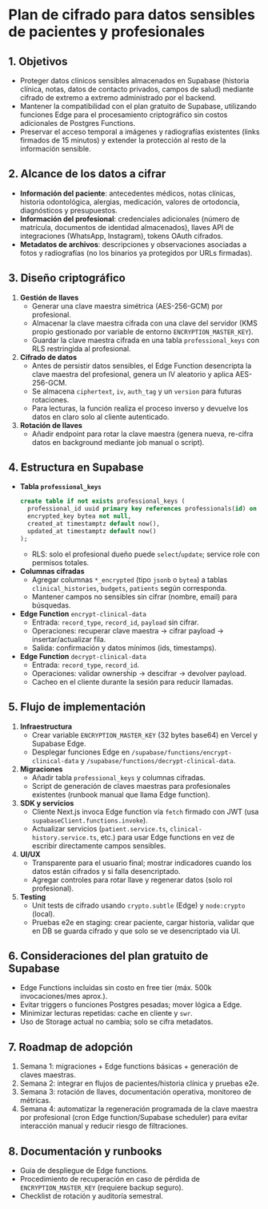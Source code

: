 # Plan de cifrado para datos sensibles de pacientes y profesionales

## 1. Objetivos
- Proteger datos clínicos sensibles almacenados en Supabase (historia clínica, notas, datos de contacto privados, campos de salud) mediante cifrado de extremo a extremo administrado por el backend.
- Mantener la compatibilidad con el plan gratuito de Supabase, utilizando funciones Edge para el procesamiento criptográfico sin costos adicionales de Postgres Functions.
- Preservar el acceso temporal a imágenes y radiografías existentes (links firmados de 15 minutos) y extender la protección al resto de la información sensible.

## 2. Alcance de los datos a cifrar
- **Información del paciente**: antecedentes médicos, notas clínicas, historia odontológica, alergias, medicación, valores de ortodoncia, diagnósticos y presupuestos.
- **Información del profesional**: credenciales adicionales (número de matrícula, documentos de identidad almacenados), llaves API de integraciones (WhatsApp, Instagram), tokens OAuth cifrados.
- **Metadatos de archivos**: descripciones y observaciones asociadas a fotos y radiografías (no los binarios ya protegidos por URLs firmadas).

## 3. Diseño criptográfico
1. **Gestión de llaves**
   - Generar una clave maestra simétrica (AES-256-GCM) por profesional.
   - Almacenar la clave maestra cifrada con una clave del servidor (KMS propio gestionado por variable de entorno `ENCRYPTION_MASTER_KEY`).
   - Guardar la clave maestra cifrada en una tabla `professional_keys` con RLS restringida al profesional.
2. **Cifrado de datos**
   - Antes de persistir datos sensibles, el Edge Function desencripta la clave maestra del profesional, genera un IV aleatorio y aplica AES-256-GCM.
   - Se almacena `ciphertext`, `iv`, `auth_tag` y un `version` para futuras rotaciones.
   - Para lecturas, la función realiza el proceso inverso y devuelve los datos en claro solo al cliente autenticado.
3. **Rotación de llaves**
   - Añadir endpoint para rotar la clave maestra (genera nueva, re-cifra datos en background mediante job manual o script).

## 4. Estructura en Supabase
- **Tabla `professional_keys`**
  ```sql
  create table if not exists professional_keys (
    professional_id uuid primary key references professionals(id) on delete cascade,
    encrypted_key bytea not null,
    created_at timestamptz default now(),
    updated_at timestamptz default now()
  );
  ```
  - RLS: solo el profesional dueño puede `select`/`update`; service role con permisos totales.
- **Columnas cifradas**
  - Agregar columnas `*_encrypted` (tipo `jsonb` o `bytea`) a tablas `clinical_histories`, `budgets`, `patients` según corresponda.
  - Mantener campos no sensibles sin cifrar (nombre, email) para búsquedas.
- **Edge Function** `encrypt-clinical-data`
  - Entrada: `record_type`, `record_id`, `payload` sin cifrar.
  - Operaciones: recuperar clave maestra → cifrar payload → insertar/actualizar fila.
  - Salida: confirmación y datos mínimos (ids, timestamps).
- **Edge Function** `decrypt-clinical-data`
  - Entrada: `record_type`, `record_id`.
  - Operaciones: validar ownership → descifrar → devolver payload.
  - Cacheo en el cliente durante la sesión para reducir llamadas.

## 5. Flujo de implementación
1. **Infraestructura**
   - Crear variable `ENCRYPTION_MASTER_KEY` (32 bytes base64) en Vercel y Supabase Edge.
   - Desplegar funciones Edge en `/supabase/functions/encrypt-clinical-data` y `/supabase/functions/decrypt-clinical-data`.
2. **Migraciones**
   - Añadir tabla `professional_keys` y columnas cifradas.
   - Script de generación de claves maestras para profesionales existentes (runbook manual que llama Edge function).
3. **SDK y servicios**
   - Cliente Next.js invoca Edge function vía `fetch` firmado con JWT (usa `supabaseClient.functions.invoke`).
   - Actualizar servicios (`patient.service.ts`, `clinical-history.service.ts`, etc.) para usar Edge functions en vez de escribir directamente campos sensibles.
4. **UI/UX**
   - Transparente para el usuario final; mostrar indicadores cuando los datos están cifrados y si falla desencriptado.
   - Agregar controles para rotar llave y regenerar datos (solo rol profesional).
5. **Testing**
   - Unit tests de cifrado usando `crypto.subtle` (Edge) y `node:crypto` (local).
   - Pruebas e2e en staging: crear paciente, cargar historia, validar que en DB se guarda cifrado y que solo se ve desencriptado via UI.

## 6. Consideraciones del plan gratuito de Supabase
- Edge Functions incluidas sin costo en free tier (máx. 500k invocaciones/mes aprox.).
- Evitar triggers o funciones Postgres pesadas; mover lógica a Edge.
- Minimizar lecturas repetidas: cache en cliente y `swr`.
- Uso de Storage actual no cambia; solo se cifra metadatos.

## 7. Roadmap de adopción
1. Semana 1: migraciones + Edge functions básicas + generación de claves maestras.
2. Semana 2: integrar en flujos de pacientes/historia clínica y pruebas e2e.
3. Semana 3: rotación de llaves, documentación operativa, monitoreo de métricas.
4. Semana 4: automatizar la regeneración programada de la clave maestra por profesional (cron Edge function/Supabase scheduler) para evitar interacción manual y reducir riesgo de filtraciones.

## 8. Documentación y runbooks
- Guia de despliegue de Edge functions.
- Procedimiento de recuperación en caso de pérdida de `ENCRYPTION_MASTER_KEY` (requiere backup seguro).
- Checklist de rotación y auditoría semestral.

